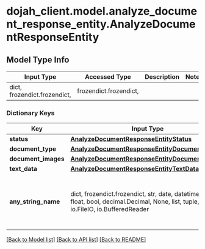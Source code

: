 # dojah_client.model.analyze_document_response_entity.AnalyzeDocumentResponseEntity

## Model Type Info
Input Type | Accessed Type | Description | Notes
------------ | ------------- | ------------- | -------------
dict, frozendict.frozendict,  | frozendict.frozendict,  |  | 

### Dictionary Keys
Key | Input Type | Accessed Type | Description | Notes
------------ | ------------- | ------------- | ------------- | -------------
**status** | [**AnalyzeDocumentResponseEntityStatus**](AnalyzeDocumentResponseEntityStatus.md) | [**AnalyzeDocumentResponseEntityStatus**](AnalyzeDocumentResponseEntityStatus.md) |  | [optional] 
**document_type** | [**AnalyzeDocumentResponseEntityDocumentType**](AnalyzeDocumentResponseEntityDocumentType.md) | [**AnalyzeDocumentResponseEntityDocumentType**](AnalyzeDocumentResponseEntityDocumentType.md) |  | [optional] 
**document_images** | [**AnalyzeDocumentResponseEntityDocumentImages**](AnalyzeDocumentResponseEntityDocumentImages.md) | [**AnalyzeDocumentResponseEntityDocumentImages**](AnalyzeDocumentResponseEntityDocumentImages.md) |  | [optional] 
**text_data** | [**AnalyzeDocumentResponseEntityTextData**](AnalyzeDocumentResponseEntityTextData.md) | [**AnalyzeDocumentResponseEntityTextData**](AnalyzeDocumentResponseEntityTextData.md) |  | [optional] 
**any_string_name** | dict, frozendict.frozendict, str, date, datetime, int, float, bool, decimal.Decimal, None, list, tuple, bytes, io.FileIO, io.BufferedReader | frozendict.frozendict, str, BoolClass, decimal.Decimal, NoneClass, tuple, bytes, FileIO | any string name can be used but the value must be the correct type | [optional]

[[Back to Model list]](../../README.md#documentation-for-models) [[Back to API list]](../../README.md#documentation-for-api-endpoints) [[Back to README]](../../README.md)

